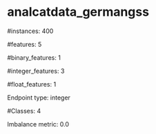 # analcatdata_germangss

#instances: 400

#features: 5

  #binary_features: 1

  #integer_features: 3

  #float_features: 1

Endpoint type: integer

#Classes: 4

Imbalance metric: 0.0

